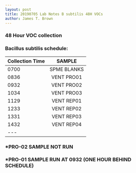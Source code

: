 ```yaml
---
layout: post
title: 20190705 Lab Notes B subtilis 48H VOCs
author: James T. Brown
---
```


### **48 Hour VOC collection**
### Bacillus subtilis schedule:

| Collection Time | SAMPLE |
|:--------|:-------:|
|0700	|SPME BLANKS| 
|0836	|VENT PRO01|
|0932	|VENT PRO02|
|1034	|VENT PRO03|
|1129  |VENT REP01|
|1233  |VENT REP02|
|1331  |VENT REP03|
|1432  |VENT REP04|
|---


### *PRO-02 SAMPLE NOT RUN
### *PRO-01 SAMPLE RUN AT 0932 (ONE HOUR BEHIND SCHEDULE)

